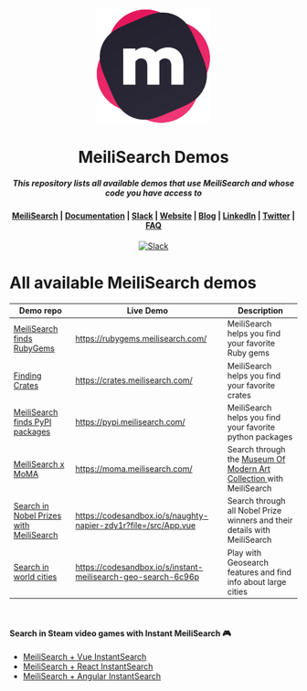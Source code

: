 <p align="center">
  <img src="https://raw.githubusercontent.com/meilisearch/devrel/main/assets/meilisearch-icon.svg" alt="MeiliSearch" width="200" height="200" />
</p>


<h1 align="center">MeiliSearch Demos</h1>
<h5 align="center">This repository lists all available demos that use MeiliSearch and whose code you have access to 
</h5>

<h4 align="center">
  <a href="https://github.com/meilisearch/MeiliSearch">MeiliSearch</a> |
  <a href="https://docs.meilisearch.com">Documentation</a> |
  <a href="https://slack.meilisearch.com">Slack</a> |
  <a href="https://www.meilisearch.com">Website</a> |
  <a href="https://blog.meilisearch.com">Blog</a> |
  <a href="https://fr.linkedin.com/company/meilisearch">LinkedIn</a> |
  <a href="https://twitter.com/meilisearch">Twitter</a> |
  <a href="https://docs.meilisearch.com/faq/">FAQ</a>
</h4>

<p align="center">
  <a href="https://slack.meilisearch.com"><img src="https://img.shields.io/badge/slack-MeiliSearch-blue.svg?logo=slack" alt="Slack"></a>
</p>

# All available MeiliSearch demos

| Demo repo | Live Demo  | Description |
|-----------|------------|-------------|
| [ MeiliSearch finds RubyGems](https://github.com/meilisearch/demo-finding-rubygems) | https://rubygems.meilisearch.com/ | MeiliSearch helps you find your favorite Ruby gems |
| [ Finding Crates ](https://github.com/meilisearch/demo-finding-crates) | https://crates.meilisearch.com/ | MeiliSearch helps you find your favorite crates|
| [ MeiliSearch finds PyPI packages ](https://github.com/meilisearch/demo-finding-pypi) | https://pypi.meilisearch.com/ | MeiliSearch helps you find your favorite python packages|
| [ MeiliSearch x MoMA ](https://github.com/meilisearch/demo-MoMA) | https://moma.meilisearch.com/ | Search through the  [ Museum Of Modern Art Collection ](https://github.com/MuseumofModernArt/collection) with MeiliSearch|
| [ Search in Nobel Prizes with MeiliSearch ](https://github.com/meilisearch/meilisearch-vue/tree/main/examples/nobel-prizes) |  https://codesandbox.io/s/naughty-napier-zdy1r?file=/src/App.vue | Search through all Nobel Prize winners and their details with MeiliSearch |
| [ Search in world cities ](link) |  https://codesandbox.io/s/instant-meilisearch-geo-search-6c96p | Play with Geosearch features and find info about large cities |

<br>

#### Search in Steam video games with Instant MeiliSearch 🎮 

- [MeiliSearch + Vue InstantSearch](https://codesandbox.io/s/ms-vue-is-1d6bi?fontsize=14&hidenavigation=1&theme=dark&file=/src/App.vue)
- [MeiliSearch + React InstantSearch](https://codesandbox.io/s/ms-angularis-7xipe)
- [MeiliSearch + Angular InstantSearch](https://codesandbox.io/s/ms-angularis-7xipe)
